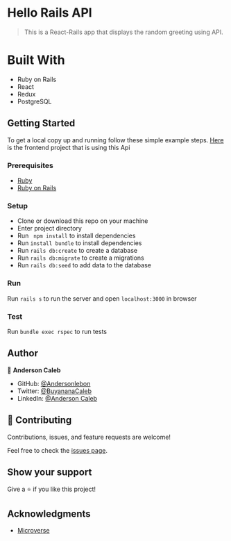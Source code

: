 # Hello Rails API
> This is a React-Rails app that displays the random greeting using API. 

# Built With

- Ruby on Rails
- React
- Redux
- PostgreSQL

## Getting Started

To get a local copy up and running follow these simple example steps.
[Here](https://github.com/andersonlebon/hello-react-frontend/pull/1) is the frontend project that is using this Api

### Prerequisites

- [Ruby](https://www.ruby-lang.org/)
- [Ruby on Rails](https://rubyonrails.org/)

### Setup
- Clone or download this repo on your machine
- Enter project directory
- Run ` npm install` to install dependencies
- Run `install bundle` to install dependencies
- Run  `rails db:create` to create a database
- Run  `rails db:migrate` to create a migrations
- Run  `rails db:seed` to add data to the database

### Run

Run `rails s` to run the server and open `localhost:3000` in browser

### Test

Run `bundle exec rspec` to run tests
## Author

👤 **Anderson Caleb**

- GitHub: [@Andersonlebon](https://github.com/andersonlebon)
- Twitter: [@BuyananaCaleb](https://twitter.com/BuyananaCaleb)
- LinkedIn: [@Anderson Caleb](https://www.linkedin.com/in/anderson-caleb-915343209/)


## 🤝 Contributing

Contributions, issues, and feature requests are welcome!

Feel free to check the [issues page](https://github.com/toliboff/hello-rails-react/issues).

## Show your support

Give a ⭐️ if you like this project!

## Acknowledgments
- [Microverse](https://www.microverse.org/) 
